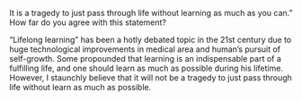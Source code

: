 It is a tragedy to just pass through life without learning as much as you can.” How far do you agree with this statement?

“Lifelong learning” has been a hotly debated topic in the 21st century due to huge technological improvements in medical area and human’s pursuit of self-growth. Some propounded that learning is an indispensable part of a fulfilling life, and one should learn as much as possible during his lifetime. However, I staunchly believe that it will not be a tragedy to just pass through life without learn as much as possible.
